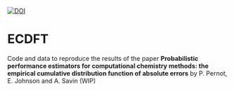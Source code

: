 [![DOI](https://zenodo.org/badge/108546376.svg)](https://zenodo.org/badge/latestdoi/108546376)

# ECDFT
Code and data to reproduce the results of the paper
__Probabilistic performance estimators for computational chemistry methods: the empirical cumulative distribution function of absolute errors__ by P. Pernot, E. Johnson and A. Savin (WIP)     
 
  
